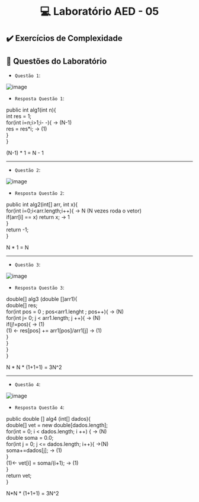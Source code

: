 <h1 align="center"> 💻 Laboratório AED - 05 </h1>

## ✔️ Exercícios de Complexidade

## 🔨 Questões do Laboratório
- `Questão 1`:

![image](https://user-images.githubusercontent.com/101759330/195962593-8847a042-235d-436d-b98f-c05cc2ec601d.png)

- `Resposta Questão 1`:

public int alg1(int n){ <br>
	int res = 1;	<br>
	for(int i=n;i>1;i- -){      → (N-1) <br>
   res = res*i;        → (1) <br>
  } <br>
} <br>

(N-1) * 1 = N - 1


-----------------------------------------------------------------------------------------------------------------------------------------------------------------------

- `Questão 2`:

![image](https://user-images.githubusercontent.com/101759330/195962660-63e55b1c-92d2-4bef-bda9-890dd4ffee20.png)

- `Resposta Questão 2`:

public int alg2(int[] arr, int x){ <br> 
	for(int i=0;i<arr.length;i++){   → N (N vezes roda o vetor) <br>
		 if(arr[i] == x) return x;	→ 1 <br>
 } <br>
 return -1; <br>
} <br>

N * 1 = N

----------------------------------------------------------------------------------------------------------------------------------------------------------------------

- `Questão 3`:

![image](https://user-images.githubusercontent.com/101759330/195962712-a5c83545-225b-4d54-a3e2-e18f2fd94616.png)

- `Resposta Questão 3`:

double[] alg3 (double []arr1){ <br>
  double[] res; <br>
	 for(int pos = 0 ; pos<arr1.lenght ; pos++){ → (N) <br>
		  for(int j= 0; j < arr1.length; j ++){  → (N) <br>
	      if(j!=pos){  → (1) <br>
     (1) ← res[pos] += arr1[pos]/arr1[j] → (1) <br>
        } <br>
      } <br>
    } <br>
  } <br>
  
N * N * (1+1+1) = 3N^2


----------------------------------------------------------------------------------------------------------------------------------------------------------------------

- `Questão 4`:

![image](https://user-images.githubusercontent.com/101759330/195962762-b0ae80e1-2a6c-4f20-aea7-8e08229f4c29.png)

- `Resposta Questão 4`:

public double [] alg4 (int[] dados){ <br>
	double[] vet = new double[dados.length]; <br>
	for(int = 0; i < dados.length; i ++) { → (N) <br>
		  double soma = 0.0; <br>
		  for(int j = 0; j <= dados.length; i++){ →(N) <br>
	     soma+=dados[j]; → (1) <br>
     } <br>
    (1)← vet[i] = soma/(i+1); → (1) <br>
   } <br>
	return vet;	 <br>
} <br>


N*N * (1+1+1) = 3N^2

